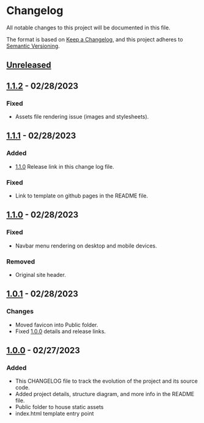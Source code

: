 # Changelog

All notable changes to this project will be documented in this file.

The format is based on [Keep a Changelog](https://keepachangelog.com/en/1.0.0/),
and this project adheres to [Semantic Versioning](https://semver.org/spec/v2.0.0.html).

## [Unreleased]

## [1.1.2] - 02/28/2023

### Fixed

- Assets file rendering issue (images and stylesheets).

## [1.1.1] - 02/28/2023

### Added

- [1.1.0] Release link in this change log file.

### Fixed

- Link to template on github pages in the README file.

## [1.1.0] - 02/28/2023

### Fixed

- Navbar menu rendering on desktop and mobile devices.

### Removed

- Original site header.

## [1.0.1] - 02/28/2023

### Changes

- Moved favicon into Public folder.
- Fixed [1.0.0] details and release links.

## [1.0.0] - 02/27/2023

### Added

- This CHANGELOG file to track the evolution of the project and its source code.
- Added project details, structure diagram, and more info in the README file.
- Public folder to house static assets
- index.html template entry point

[Unreleased]: https://github.com/ogre2/Asrtrid/compare/v1.1.2...HEAD
[1.1.2]: https://github.com/ogre2/Asrtrid/compare/v1.1.1...v1.1.2
[1.1.1]: https://github.com/ogre2/Asrtrid/compare/v1.1.0...v1.1.1
[1.1.0]: https://github.com/ogre2/Asrtrid/compare/v1.0.1...v1.1.0
[1.0.1]: https://github.com/ogre2/Asrtrid/compare/v1.0.0...v1.0.1
[1.0.0]: https://github.com/ogre2/Asrtrid/releases/tag/v1.0.0
